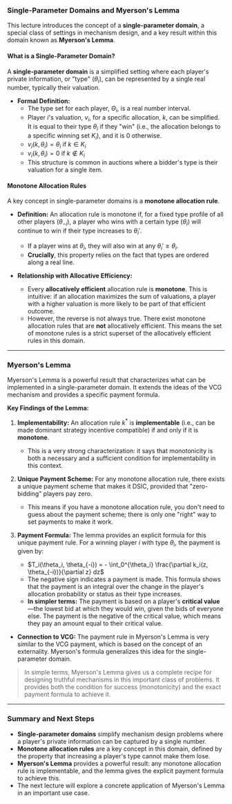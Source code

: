 ### Single-Parameter Domains and Myerson's Lemma

This lecture introduces the concept of a **single-parameter domain**, a special class of settings in mechanism design, and a key result within this domain known as **Myerson's Lemma**.

#### What is a Single-Parameter Domain?

A **single-parameter domain** is a simplified setting where each player's private information, or "type" ($\theta_i$), can be represented by a single real number, typically their valuation.

- **Formal Definition:**
    - The type set for each player, $\Theta_i$, is a real number interval.
    - Player *i*'s valuation, $v_i$, for a specific allocation, *k*, can be simplified. It is equal to their type $\theta_i$ if they "win" (i.e., the allocation belongs to a specific winning set $K_i$), and it is 0 otherwise.
    - $v_i(k, \theta_i) = \theta_i$ if $k \in K_i$
    - $v_i(k, \theta_i) = 0$ if $k \notin K_i$
    - This structure is common in auctions where a bidder's type is their valuation for a single item.

#### Monotone Allocation Rules

A key concept in single-parameter domains is a **monotone allocation rule**.

- **Definition:** An allocation rule is monotone if, for a fixed type profile of all other players ($\theta_{-i}$), a player who wins with a certain type ($\theta_i$) will continue to win if their type increases to $\theta_i'$.
    - If a player wins at $\theta_i$, they will also win at any $\theta_i' \ge \theta_i$.
    - **Crucially**, this property relies on the fact that types are ordered along a real line.

- **Relationship with Allocative Efficiency:**
    - Every **allocatively efficient** allocation rule is **monotone**. This is intuitive: if an allocation maximizes the sum of valuations, a player with a higher valuation is more likely to be part of that efficient outcome.
    - However, the reverse is not always true. There exist monotone allocation rules that are **not** allocatively efficient. This means the set of monotone rules is a strict superset of the allocatively efficient rules in this domain.

---

### Myerson's Lemma

Myerson's Lemma is a powerful result that characterizes what can be implemented in a single-parameter domain. It extends the ideas of the VCG mechanism and provides a specific payment formula.

**Key Findings of the Lemma:**

1.  **Implementability:** An allocation rule $k^*$ is **implementable** (i.e., can be made dominant strategy incentive compatible) if and only if it is **monotone**.
    - This is a very strong characterization: it says that monotonicity is both a necessary and a sufficient condition for implementability in this context.

2.  **Unique Payment Scheme:** For any monotone allocation rule, there exists a unique payment scheme that makes it DSIC, provided that "zero-bidding" players pay zero.
    - This means if you have a monotone allocation rule, you don't need to guess about the payment scheme; there is only one "right" way to set payments to make it work.

3.  **Payment Formula:** The lemma provides an explicit formula for this unique payment rule. For a winning player *i* with type $\theta_i$, the payment is given by:
    - $T_i(\theta_i, \theta_{-i}) = - \int_0^{\theta_i} \frac{\partial k_i(z, \theta_{-i})}{\partial z} dz$
    - The negative sign indicates a payment is made. This formula shows that the payment is an integral over the change in the player's allocation probability or status as their type increases.
    - **In simpler terms:** The payment is based on a player's **critical value**—the lowest bid at which they would win, given the bids of everyone else. The payment is the negative of the critical value, which means they pay an amount equal to their critical value.

- **Connection to VCG:** The payment rule in Myerson's Lemma is very similar to the VCG payment, which is based on the concept of an externality. Myerson's formula generalizes this idea for the single-parameter domain.

> In simple terms, Myerson's Lemma gives us a complete recipe for designing truthful mechanisms in this important class of problems. It provides both the condition for success (monotonicity) and the exact payment formula to achieve it.

---

### Summary and Next Steps

- **Single-parameter domains** simplify mechanism design problems where a player's private information can be captured by a single number.
- **Monotone allocation rules** are a key concept in this domain, defined by the property that increasing a player's type cannot make them lose.
- **Myerson's Lemma** provides a powerful result: any monotone allocation rule is implementable, and the lemma gives the explicit payment formula to achieve this.
- The next lecture will explore a concrete application of Myerson's Lemma in an important use case.